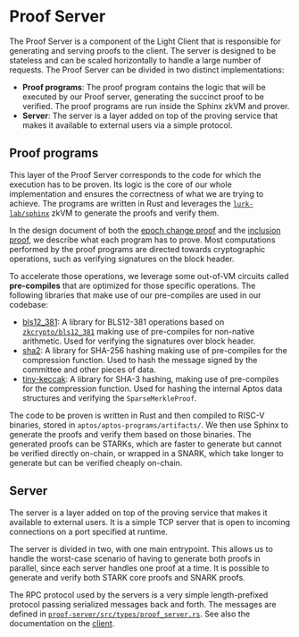 # Proof Server

The Proof Server is a component of the Light Client that is responsible for generating and serving proofs to the client.
The server is designed to be stateless and can be scaled horizontally to handle a large number of requests. The Proof
Server can be divided in two distinct implementations:

- **Proof programs**: The proof program contains the logic that will be executed by our Proof server, generating
  the succinct proof to be verified. The proof programs are run inside the Sphinx zkVM and prover.
- **Server**: The server is a layer added on top of the proving service that makes it available to external users via a
  simple protocol.

## Proof programs

This layer of the Proof Server corresponds to the code for which the execution has to be proven. Its logic is the core
of our whole implementation and ensures the correctness of what we are trying to achieve. The programs are written in Rust
and leverages the [`lurk-lab/sphinx`](https://github.com/lurk-lab/sphinx) zkVM to generate the proofs and verify them.

In the design document of both the [epoch change proof](../design/epoch_change_proof.md) and
the [inclusion proof](../design/inclusion_proof.md), we describe what each program has to prove. Most computations
performed by the proof programs are directed towards cryptographic operations, such as verifying signatures on the block
header.

To accelerate those operations, we leverage some out-of-VM circuits called **pre-compiles** that are optimized for those
specific operations. The following libraries that make use of our pre-compiles are used in our codebase:

- [bls12_381](https://github.com/lurk-lab/bls12_381/tree/zkvm): A library for BLS12-381 operations based on
  [`zkcrypto/bls12_381`](https://github.com/zkcrypto/bls12_381) making use of pre-compiles for non-native arithmetic. Used
  for verifying the signatures over block header.
- [sha2](https://github.com/sp1-patches/RustCrypto-hashes/tree/patch-v0.10.8): A library for SHA-256 hashing making use of
  pre-compiles for the compression function. Used to hash the message signed by the committee and other pieces of data.
- [tiny-keccak](https://github.com/sp1-patches/tiny-keccak/tree/patch-v2.0.2): A library for SHA-3 hashing, making use of
  pre-compiles for the compression function. Used for hashing the internal Aptos data structures and verifying the
  `SparseMerkleProof`.

The code to be proven is written in Rust and then compiled to RISC-V binaries, stored in `aptos/aptos-programs/artifacts/`.
We then use Sphinx to generate the proofs and verify them based on those binaries. The generated proofs can be STARKs, which
are faster to generate but cannot be verified directly on-chain, or wrapped in a SNARK, which take longer to generate but can
be verified cheaply on-chain.

## Server

The server is a layer added on top of the proving service that makes it available to external users. It is a simple
TCP server that is open to incoming connections on a port specified at runtime.

The server is divided in two, with one main entrypoint. This allows us to handle the worst-case scenario of having to
generate both proofs in parallel, since each server handles one proof at a time. It is possible to generate and verify
both STARK core proofs and SNARK proofs.

The RPC protocol used by the servers is a very simple length-prefixed protocol passing serialized messages back and forth.
The messages are defined in [`proof-server/src/types/proof_server.rs`](https://github.com/lurk-lab/zk-light-clients/blob/dev/aptos/proof-server/src/types/proof_server.rs).
See also the documentation on the [client](./client.md).
